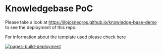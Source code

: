 # Knowledgebase PoC

Please take a look at <https://jlojosnegros.github.io/knowledge-base-demo> to see the deployment of this repo.

For information about the template used please check [here](README-EN.md)

[![pages-build-deployment](https://github.com/jlojosnegros/knowledge-base-demo/actions/workflows/pages/pages-build-deployment/badge.svg)](https://github.com/jlojosnegros/knowledge-base-demo/actions/workflows/pages/pages-build-deployment)
